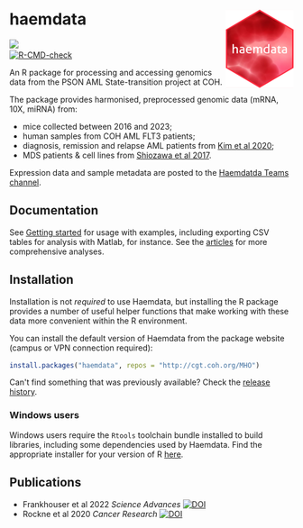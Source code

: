 # haemdata <img src='man/figures/logo.png' align="right" height="139" />
<!-- [![R-CMD-check](https://github.com/cohmathonchonchonc/haemdata/workflows/R-CMD-check/badge.svg)](https://github.com/cohmathonc/haemdata/actions)  -->

<!-- badges: start -->
![](https://img.shields.io/badge/code-unstable-red) <br>
[![R-CMD-check](https://github.com/cohmathonc/haemdata/workflows/R-CMD-check/badge.svg)](https://github.com/cohmathonc/haemdata/actions)
<!-- badges: end -->
An R package for processing and accessing genomics data from the PSON AML State-transition project at COH.

The package provides harmonised, preprocessed genomic data (mRNA, 10X, miRNA) from:
- mice collected between 2016 and 2023; 
- human samples from COH AML FLT3 patients; 
- diagnosis, remission and relapse AML patients from [Kim et al 2020](https://doi.org/10.1038/s41598-020-76933-2);
- MDS patients & cell lines from [Shiozawa et al 2017](http://doi.org/10.1182/blood-2017-05-783050).

Expression data and sample metadata are posted to the [Haemdatda Teams channel](https://cityofhope.sharepoint.com/:f:/r/sites/PSONAMLState-Transition/Shared%20Documents/haemdata?csf=1&web=1&e=Uh4VFb).

## Documentation
See [Getting started](https://cohmathonc.github.io/haemdata/articles/haemdata.html) for usage with examples, including exporting CSV tables for analysis with Matlab, for instance. See the [articles](articles) for more comprehensive analyses. 

## Installation
Installation is not *required* to use Haemdata, but installing the R package provides a number of useful helper functions that make working with these data more convenient within the R environment. 

You can install the default version of Haemdata from the package website (campus or VPN connection required):

``` r
install.packages("haemdata", repos = "http://cgt.coh.org/MHO")
```

Can't find something that was previously available? Check the [release history](https://github.com/cohmathonc/haemdata/releases).

### Windows users
Windows users require the `Rtools` toolchain bundle installed to build libraries, including some dependencies used by Haemdata. Find the appropriate installer for your version of R [here](https://cran.r-project.org/bin/windows/Rtools/).

## Publications
* Frankhouser et al 2022 *Science Advances* [![DOI](https://zenodo.org/badge/DOI/10.1126/sciadv.abj1664.svg)](https://doi.org/10.1126/sciadv.abj1664)
* Rockne et al 2020 *Cancer Research* [![DOI](https://zenodo.org/badge/DOI/10.1158/0008-5472.CAN-20-0354.svg)](https://doi.org/10.1158/0008-5472.CAN-20-0354)
